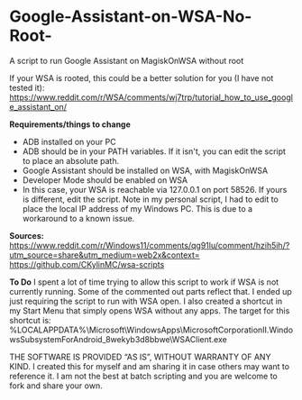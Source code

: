 # Google-Assistant-on-WSA-No-Root-
A script to run Google Assistant on MagiskOnWSA without root

If your WSA is rooted, this could be a better solution for you (I have not tested it):
https://www.reddit.com/r/WSA/comments/wj7trp/tutorial_how_to_use_google_assistant_on/

**Requirements/things to change**
* ADB installed on your PC
* ADB should be in your PATH variables. If it isn't, you can edit the script to place an absolute path.
* Google Assistant should be installed on WSA, with MagiskOnWSA
* Developer Mode should be enabled on WSA
* In this case, your WSA is reachable via 127.0.0.1 on port 58526. If yours is different, edit the script. Note in my personal script, I had to edit to place the local IP address of my Windows PC. This is due to a workaround to a known issue.

**Sources:**
https://www.reddit.com/r/Windows11/comments/qg91lu/comment/hzih5ih/?utm_source=share&utm_medium=web2x&context=
https://github.com/CKylinMC/wsa-scripts

**To Do**
I spent a lot of time trying to allow this script to work if WSA is not currently running. Some of the commented out parts reflect that. I ended up just requiring the script to run with WSA open.
I also created a shortcut in my Start Menu that simply opens WSA without any apps. The target for this shortcut is:
%LOCALAPPDATA%\Microsoft\WindowsApps\MicrosoftCorporationII.WindowsSubsystemForAndroid_8wekyb3d8bbwe\WSAClient.exe

THE SOFTWARE IS PROVIDED “AS IS”, WITHOUT WARRANTY OF ANY KIND. I created this for myself and am sharing it in case others may want to reference it. I am not the best at batch scripting and you are welcome to fork and share your own.
